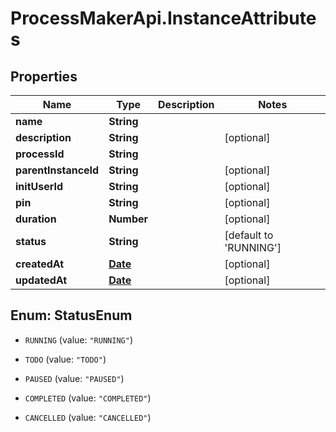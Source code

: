 # ProcessMakerApi.InstanceAttributes

## Properties
Name | Type | Description | Notes
------------ | ------------- | ------------- | -------------
**name** | **String** |  | 
**description** | **String** |  | [optional] 
**processId** | **String** |  | 
**parentInstanceId** | **String** |  | [optional] 
**initUserId** | **String** |  | [optional] 
**pin** | **String** |  | [optional] 
**duration** | **Number** |  | [optional] 
**status** | **String** |  | [default to &#39;RUNNING&#39;]
**createdAt** | [**Date**](DateTime.md) |  | [optional] 
**updatedAt** | [**Date**](DateTime.md) |  | [optional] 


<a name="StatusEnum"></a>
## Enum: StatusEnum


* `RUNNING` (value: `"RUNNING"`)

* `TODO` (value: `"TODO"`)

* `PAUSED` (value: `"PAUSED"`)

* `COMPLETED` (value: `"COMPLETED"`)

* `CANCELLED` (value: `"CANCELLED"`)





